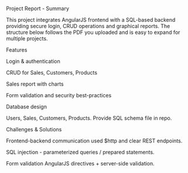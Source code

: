 Project Report - Summary

This project integrates AngularJS frontend with a SQL-based backend providing secure login, CRUD operations and graphical reports. The structure below follows the PDF you uploaded and is easy to expand for multiple projects.

Features

Login & authentication

CRUD for Sales, Customers, Products

Sales report with charts

Form validation and security best-practices

Database design

Users, Sales, Customers, Products. Provide SQL schema file in repo.

Challenges & Solutions

Frontend-backend communication used $http and clear REST endpoints.

SQL injection - parameterized queries / prepared statements.

Form validation AngularJS directives + server-side validation.
